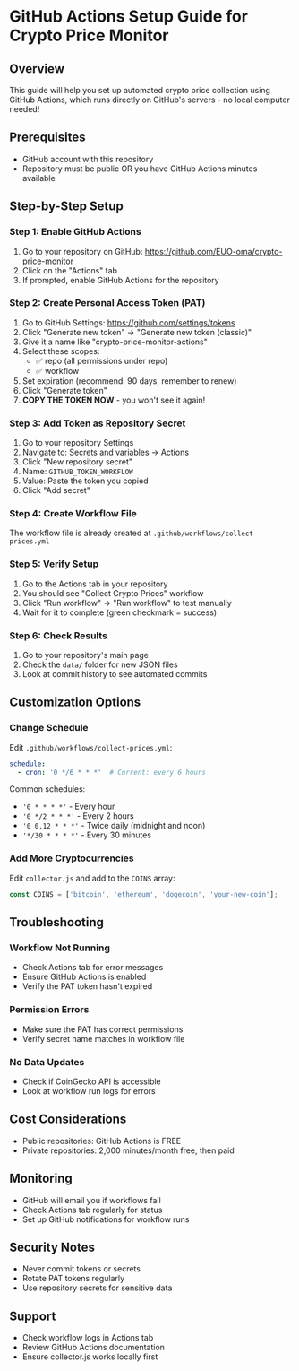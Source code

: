 # GitHub Actions Setup Guide for Crypto Price Monitor

## Overview
This guide will help you set up automated crypto price collection using GitHub Actions, which runs directly on GitHub's servers - no local computer needed!

## Prerequisites
- GitHub account with this repository
- Repository must be public OR you have GitHub Actions minutes available

## Step-by-Step Setup

### Step 1: Enable GitHub Actions
1. Go to your repository on GitHub: https://github.com/EUO-oma/crypto-price-monitor
2. Click on the "Actions" tab
3. If prompted, enable GitHub Actions for the repository

### Step 2: Create Personal Access Token (PAT)
1. Go to GitHub Settings: https://github.com/settings/tokens
2. Click "Generate new token" → "Generate new token (classic)"
3. Give it a name like "crypto-price-monitor-actions"
4. Select these scopes:
   - ✅ repo (all permissions under repo)
   - ✅ workflow
5. Set expiration (recommend: 90 days, remember to renew)
6. Click "Generate token"
7. **COPY THE TOKEN NOW** - you won't see it again!

### Step 3: Add Token as Repository Secret
1. Go to your repository Settings
2. Navigate to: Secrets and variables → Actions
3. Click "New repository secret"
4. Name: `GITHUB_TOKEN_WORKFLOW`
5. Value: Paste the token you copied
6. Click "Add secret"

### Step 4: Create Workflow File
The workflow file is already created at `.github/workflows/collect-prices.yml`

### Step 5: Verify Setup
1. Go to the Actions tab in your repository
2. You should see "Collect Crypto Prices" workflow
3. Click "Run workflow" → "Run workflow" to test manually
4. Wait for it to complete (green checkmark = success)

### Step 6: Check Results
1. Go to your repository's main page
2. Check the `data/` folder for new JSON files
3. Look at commit history to see automated commits

## Customization Options

### Change Schedule
Edit `.github/workflows/collect-prices.yml`:
```yaml
schedule:
  - cron: '0 */6 * * *'  # Current: every 6 hours
```

Common schedules:
- `'0 * * * *'` - Every hour
- `'0 */2 * * *'` - Every 2 hours
- `'0 0,12 * * *'` - Twice daily (midnight and noon)
- `'*/30 * * * *'` - Every 30 minutes

### Add More Cryptocurrencies
Edit `collector.js` and add to the `COINS` array:
```javascript
const COINS = ['bitcoin', 'ethereum', 'dogecoin', 'your-new-coin'];
```

## Troubleshooting

### Workflow Not Running
- Check Actions tab for error messages
- Ensure GitHub Actions is enabled
- Verify the PAT token hasn't expired

### Permission Errors
- Make sure the PAT has correct permissions
- Verify secret name matches in workflow file

### No Data Updates
- Check if CoinGecko API is accessible
- Look at workflow run logs for errors

## Cost Considerations
- Public repositories: GitHub Actions is FREE
- Private repositories: 2,000 minutes/month free, then paid

## Monitoring
- GitHub will email you if workflows fail
- Check Actions tab regularly for status
- Set up GitHub notifications for workflow runs

## Security Notes
- Never commit tokens or secrets
- Rotate PAT tokens regularly
- Use repository secrets for sensitive data

## Support
- Check workflow logs in Actions tab
- Review GitHub Actions documentation
- Ensure collector.js works locally first
